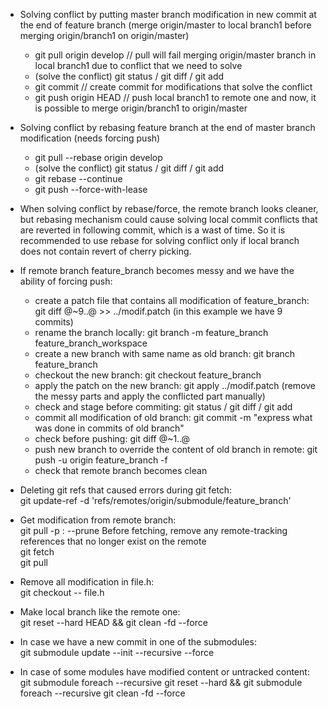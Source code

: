 * Solving conflict by putting master branch modification in new commit at the end of feature branch (merge origin/master to local branch1 before merging origin/branch1 on origin/master)
	* git pull origin develop   // pull will fail merging origin/master branch in local branch1 due to conflict that we need to solve
	* (solve the conflict) git status / git diff / git add
	* git commit   // create commit for modifications that solve the conflict
	* git push origin HEAD   // push local branch1 to remote one and now, it is possible to merge origin/branch1 to origin/master

* Solving conflict by rebasing feature branch at the end of master branch modification (needs forcing push)   
	* git pull --rebase origin develop
	* (solve the conflict) git status / git diff / git add
	* git rebase --continue
	* git push --force-with-lease

* When solving conflict by rebase/force, the remote branch looks cleaner, but rebasing mechanism could cause solving local commit conflicts that are reverted in following commit, which is a wast of time. So it is recommended to use rebase for solving conflict only if local branch does not contain revert of cherry picking.
  
* If remote branch feature_branch becomes messy and we have the ability of forcing push:
	* create a patch file that contains all modification of feature_branch: git diff @~9..@ >> ../modif.patch (in this example we have 9 commits)
	* rename the branch locally: git branch -m feature_branch feature_branch_workspace
	* create a new branch with same name as old branch: git branch feature_branch
	* checkout the new branch: git checkout feature_branch
	* apply the patch on the new branch: git apply ../modif.patch (remove the messy parts and apply the conflicted part manually)
	* check and stage before commiting: git status / git diff / git add
	* commit all modification of old branch: git commit -m "express what was done in commits of old branch"
	* check before pushing: git diff @~1..@
	* push new branch to override the content of old branch in remote: git push -u origin feature_branch -f
	* check that remote branch becomes clean

* Deleting git refs that caused errors during git fetch:  
	git update-ref -d  'refs/remotes/origin/submodule/feature_branch'
	
* Get modification from remote branch:  
	git pull -p  : --prune Before fetching, remove any remote-tracking references that no longer exist on the remote  
	git fetch  
	git pull  

* Remove all modification in file.h:  
	git checkout -- file.h   

* Make local branch like the remote one:  
	git reset --hard HEAD && git clean -fd --force  

* In case we have a new commit in one of the submodules:  
	git submodule update --init --recursive --force  
	
* In case of some modules have modified content or untracked content:  
	git submodule foreach --recursive git reset --hard && git submodule foreach --recursive git clean -fd --force
